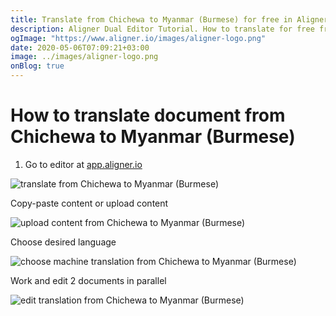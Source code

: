 ```yaml
---
title: Translate from Chichewa to Myanmar (Burmese) for free in Aligner Editor
description: Aligner Dual Editor Tutorial. How to translate for free from Chichewa to Myanmar (Burmese). Aligner is multilingual document management platform. 
ogImage: "https://www.aligner.io/images/aligner-logo.png"
date: 2020-05-06T07:09:21+03:00
image: ../images/aligner-logo.png
onBlog: true
---
```


# How to translate document from Chichewa to Myanmar (Burmese)

1. Go to editor at [app.aligner.io](https://app.aligner.io "Aligner App web page")

![translate from Chichewa to Myanmar (Burmese)](../aligner-blank-editor.png "translate from Chichewa to Myanmar (Burmese)")

Copy-paste content or upload content

![upload content from Chichewa to Myanmar (Burmese)](../aligner-uploaded-document.png "upload content from Chichewa to Myanmar (Burmese)")

Choose desired language

![choose machine translation from Chichewa to Myanmar (Burmese)](../aligner-language-dropdown.png "choose machine translation from Chichewa to Myanmar (Burmese)")

Work and edit 2 documents in parallel

![edit translation from Chichewa to Myanmar (Burmese)](../aligner-double-sitded-editor.png "edit translation from Chichewa to Myanmar (Burmese)")

